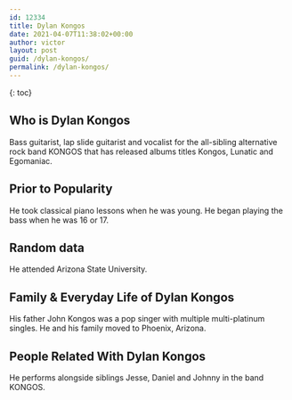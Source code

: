 ```yaml
---
id: 12334
title: Dylan Kongos
date: 2021-04-07T11:38:02+00:00
author: victor
layout: post
guid: /dylan-kongos/
permalink: /dylan-kongos/
---
```



{: toc}


## Who is Dylan Kongos



Bass guitarist, lap slide guitarist and vocalist for the all-sibling alternative rock band KONGOS that has released albums titles Kongos, Lunatic and Egomaniac.

                
                
                
## Prior to Popularity



He took classical piano lessons when he was young. He began playing the bass when he was 16 or 17.

                
                
                
## Random data



He attended Arizona State University.

                
                
                
## Family & Everyday Life of Dylan Kongos



His father John Kongos was a pop singer with multiple multi-platinum singles. He and his family moved to Phoenix, Arizona.

                
                
                
## People Related With Dylan Kongos



He performs alongside siblings Jesse, Daniel and Johnny in the band KONGOS.

                
              
            
          
          
          